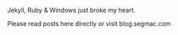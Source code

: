 Jekyll, Ruby & Windows just broke my heart.

Please read posts here directly or visit blog.segmac.com
